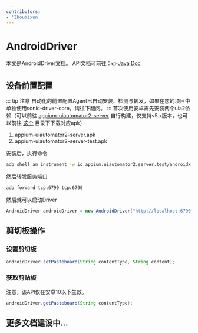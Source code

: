 ```yaml
---
contributors:
- 'ZhouYixun'
---
```


# AndroidDriver

本文是AndroidDriver文档。 API文档可前往：👉[Java Doc](https://s01.oss.sonatype.org/service/local/repositories/releases/archive/io/github/soniccloudorg/sonic-driver-core/1.1.21/sonic-driver-core-1.1.21-javadoc.jar/!/index.html)

## 设备前置配置
::: tip 注意
自动化的前置配置Agent已自动安装、检测与转发，如果在您的项目中单独使用sonic-driver-core，请往下翻阅。
:::
首次使用安卓需先安装两个uia2依赖（可以前往 [appium-uiautomator2-server](https://github.com/SonicCloudOrg/sonic-appium-uiautomator2-server) 自行构建，仅支持v5.x版本，也可以前往 [这个](https://github.com/SonicCloudOrg/sonic-agent/tree/main/plugins) 目录下下载对应apk）
1. appium-uiautomator2-server.apk
2. appium-uiautomator2-server-test.apk

安装后，执行命令
```bash
adb shell am instrument -w io.appium.uiautomator2.server.test/androidx.test.runner.AndroidJUnitRunner
```
然后转发服务端口
```bash
adb forward tcp:6790 tcp:6790
```
然后就可以启动Driver
```java
AndroidDriver androidDriver = new AndroidDriver("http://localhost:6790");
```

## 剪切板操作

### 设置剪切板
```java
androidDriver.setPasteboard(String contentType, String content);
```

### 获取剪贴板

注意，该API仅在安卓10以下生效。
```java
androidDriver.getPasteboard(String contentType);
```


## 更多文档建设中...

